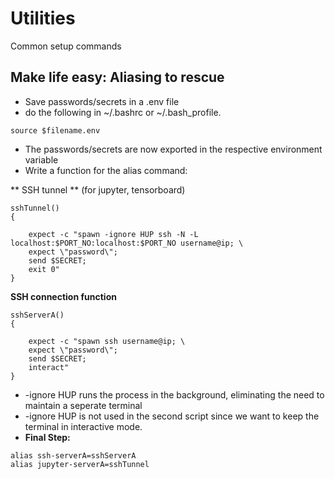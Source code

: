 # Utilities
Common setup commands

## Make life easy: Aliasing to rescue

- Save passwords/secrets in a .env file
- do the following in ~/.bashrc or ~/.bash_profile.

```
source $filename.env
```

- The passwords/secrets are now exported in the respective environment variable
- Write a function for the alias command:

** SSH tunnel ** (for jupyter, tensorboard)

```
sshTunnel()
{

	expect -c "spawn -ignore HUP ssh -N -L localhost:$PORT_NO:localhost:$PORT_NO username@ip; \
	expect \"password\";
	send $SECRET;
	exit 0"
}
```

**SSH connection function**

```
sshServerA()
{

	expect -c "spawn ssh username@ip; \
	expect \"password\";
	send $SECRET;
	interact"
}
```

- \-ignore HUP runs the process in the background, eliminating the need to maintain a seperate terminal
- \-ignore HUP is not used in the second script since we want to keep the terminal in interactive mode.
- **Final Step:** 

```
alias ssh-serverA=sshServerA
alias jupyter-serverA=sshTunnel
```




